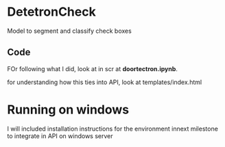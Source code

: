 # DetetronCheck
 Model to segment and classify check boxes


## Code

FOr following what I did, look at in scr at __doortectron.ipynb__.

for understanding how this ties into API, look at templates/index.html

# Running on windows
I will included installation instructions for the environment innext milestone to integrate in API on windows server

